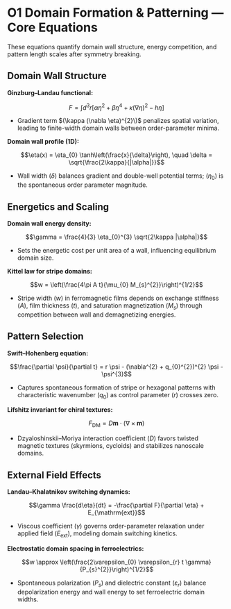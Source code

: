 # O1 Domain Formation & Patterning — Core Equations

These equations quantify domain wall structure, energy competition, and pattern length scales after symmetry breaking.

## Domain Wall Structure
**Ginzburg–Landau functional:**

$$F = \int d^{3}r \left[ \alpha \eta^{2} + \beta \eta^{4} + \kappa (\nabla \eta)^{2} - h\eta \right]$$

- Gradient term $(\kappa (\nabla \eta)^{2}\)$ penalizes spatial variation, leading to finite-width domain walls between order-parameter minima.

**Domain wall profile (1D):**

$$\eta(x) = \eta_{0} \tanh\left(\frac{x}{\delta}\right), \quad \delta = \sqrt{\frac{2\kappa}{|\alpha|}}$$

- Wall width $(\delta)$ balances gradient and double-well potential terms; $(\eta_{0})$ is the spontaneous order parameter magnitude.

## Energetics and Scaling
**Domain wall energy density:**

$$\gamma = \frac{4}{3} \eta_{0}^{3} \sqrt{2\kappa |\alpha|}$$

- Sets the energetic cost per unit area of a wall, influencing equilibrium domain size.

**Kittel law for stripe domains:**

$$w = \left(\frac{4\pi A t}{\mu_{0} M_{s}^{2}}\right)^{1/2}$$

- Stripe width $(w)$ in ferromagnetic films depends on exchange stiffness $(A)$\, film thickness $(t$)\, and saturation magnetization $(M_{s})$ through competition between wall and demagnetizing energies.

## Pattern Selection
**Swift–Hohenberg equation:**

$$\frac{\partial \psi}{\partial t} = r \psi - (\nabla^{2} + q_{0}^{2})^{2} \psi - \psi^{3}$$

- Captures spontaneous formation of stripe or hexagonal patterns with characteristic wavenumber $(q_{0})$ as control parameter $(r)$ crosses zero.

**Lifshitz invariant for chiral textures:**

$$F_{\mathrm{DM}} = D \mathbf{m} \cdot (\nabla \times \mathbf{m})$$

- Dzyaloshinskii–Moriya interaction coefficient $(D)$ favors twisted magnetic textures (skyrmions, cycloids) and stabilizes nanoscale domains.

## External Field Effects
**Landau–Khalatnikov switching dynamics:**

$$\gamma \frac{d\eta}{dt} = -\frac{\partial F}{\partial \eta} + E_{\mathrm{ext}}$$

- Viscous coefficient $(\gamma)$ governs order-parameter relaxation under applied field $(E_{\mathrm{ext}})$\, modeling domain switching kinetics.

**Electrostatic domain spacing in ferroelectrics:**

$$w \approx \left(\frac{2\varepsilon_{0} \varepsilon_{r} t \gamma}{P_{s}^{2}}\right)^{1/2}$$

- Spontaneous polarization $(P_{s})$ and dielectric constant $(\varepsilon_{r})$ balance depolarization energy and wall energy to set ferroelectric domain widths.
